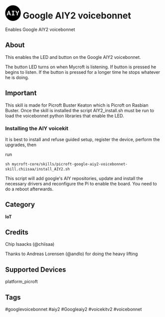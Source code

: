 
# <img src='AIY_logo_blue.png' card_color='#022B4F' width='50' height='50' style='vertical-align:bottom'/> Google AIY2 voicebonnet
Enables Google AIY2 voicebonnet

## About
This enables the LED and button on the Google AIY2 voicebonnet.

The button LED turns on when Mycroft is listening. If button is pressed he begins to listen. If the button is pressed for a longer time he stops whatever he is doing.

## Important
This skill is made for Picroft Buster Keaton which is Picroft on Rasbian Buster.
Once the skill is installed the script AIY2_install.sh must be run to load the voicebonnet python libraries that enable the LED.

### Installing the AIY voicekit
It is best to install and refuse guided setup, register the device, perform the upgrades, then

run
```
sh mycroft-core/skills/picroft-google-aiy2-voicebonnet-skill.chiisaa/install_AIY2.sh
```
This script will add google's AIY repositories, update and install the necessary drivers and reconfigure the Pi to enable the board.
You need to do a reboot afterwards.

## Category
**IoT**

## Credits
Chip Isaacks (@chiisaa)

Thanks to Andreas Lorensen (@andlo) for doing the heavy lifting

## Supported Devices
platform_picroft

## Tags
#googlevoicebonnet
#aiy2
#Googleaiy2
#voicekitv2
#voicebonnet
